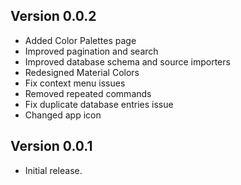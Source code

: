 ## Version 0.0.2

- Added Color Palettes page
- Improved pagination and search
- Improved database schema and source importers
- Redesigned Material Colors
- Fix context menu issues
- Removed repeated commands
- Fix duplicate database entries issue
- Changed app icon

## Version 0.0.1

- Initial release.